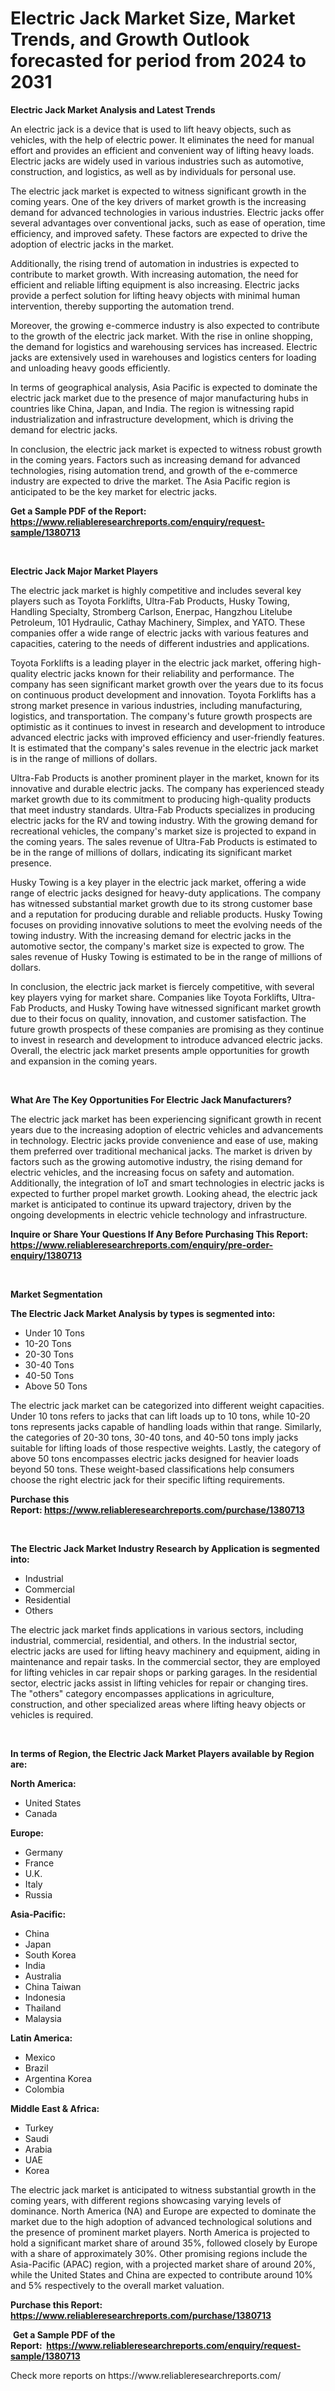 <p><h1>Electric Jack Market Size, Market Trends, and Growth Outlook forecasted for period from 2024 to 2031</h1></p><p><strong>Electric Jack Market Analysis and Latest Trends</strong></p>
<p><p>An electric jack is a device that is used to lift heavy objects, such as vehicles, with the help of electric power. It eliminates the need for manual effort and provides an efficient and convenient way of lifting heavy loads. Electric jacks are widely used in various industries such as automotive, construction, and logistics, as well as by individuals for personal use.</p><p>The electric jack market is expected to witness significant growth in the coming years. One of the key drivers of market growth is the increasing demand for advanced technologies in various industries. Electric jacks offer several advantages over conventional jacks, such as ease of operation, time efficiency, and improved safety. These factors are expected to drive the adoption of electric jacks in the market.</p><p>Additionally, the rising trend of automation in industries is expected to contribute to market growth. With increasing automation, the need for efficient and reliable lifting equipment is also increasing. Electric jacks provide a perfect solution for lifting heavy objects with minimal human intervention, thereby supporting the automation trend.</p><p>Moreover, the growing e-commerce industry is also expected to contribute to the growth of the electric jack market. With the rise in online shopping, the demand for logistics and warehousing services has increased. Electric jacks are extensively used in warehouses and logistics centers for loading and unloading heavy goods efficiently.</p><p>In terms of geographical analysis, Asia Pacific is expected to dominate the electric jack market due to the presence of major manufacturing hubs in countries like China, Japan, and India. The region is witnessing rapid industrialization and infrastructure development, which is driving the demand for electric jacks.</p><p>In conclusion, the electric jack market is expected to witness robust growth in the coming years. Factors such as increasing demand for advanced technologies, rising automation trend, and growth of the e-commerce industry are expected to drive the market. The Asia Pacific region is anticipated to be the key market for electric jacks.</p></p>
<p><strong>Get a Sample PDF of the Report:&nbsp; <a href="https://www.reliableresearchreports.com/enquiry/request-sample/1380713">https://www.reliableresearchreports.com/enquiry/request-sample/1380713</a></strong></p>
<p>&nbsp;</p>
<p><strong>Electric Jack Major Market Players</strong></p>
<p><p>The electric jack market is highly competitive and includes several key players such as Toyota Forklifts, Ultra-Fab Products, Husky Towing, Handling Specialty, Stromberg Carlson, Enerpac, Hangzhou Litelube Petroleum, 101 Hydraulic, Cathay Machinery, Simplex, and YATO. These companies offer a wide range of electric jacks with various features and capacities, catering to the needs of different industries and applications.</p><p>Toyota Forklifts is a leading player in the electric jack market, offering high-quality electric jacks known for their reliability and performance. The company has seen significant market growth over the years due to its focus on continuous product development and innovation. Toyota Forklifts has a strong market presence in various industries, including manufacturing, logistics, and transportation. The company's future growth prospects are optimistic as it continues to invest in research and development to introduce advanced electric jacks with improved efficiency and user-friendly features. It is estimated that the company's sales revenue in the electric jack market is in the range of millions of dollars.</p><p>Ultra-Fab Products is another prominent player in the market, known for its innovative and durable electric jacks. The company has experienced steady market growth due to its commitment to producing high-quality products that meet industry standards. Ultra-Fab Products specializes in producing electric jacks for the RV and towing industry. With the growing demand for recreational vehicles, the company's market size is projected to expand in the coming years. The sales revenue of Ultra-Fab Products is estimated to be in the range of millions of dollars, indicating its significant market presence.</p><p>Husky Towing is a key player in the electric jack market, offering a wide range of electric jacks designed for heavy-duty applications. The company has witnessed substantial market growth due to its strong customer base and a reputation for producing durable and reliable products. Husky Towing focuses on providing innovative solutions to meet the evolving needs of the towing industry. With the increasing demand for electric jacks in the automotive sector, the company's market size is expected to grow. The sales revenue of Husky Towing is estimated to be in the range of millions of dollars.</p><p>In conclusion, the electric jack market is fiercely competitive, with several key players vying for market share. Companies like Toyota Forklifts, Ultra-Fab Products, and Husky Towing have witnessed significant market growth due to their focus on quality, innovation, and customer satisfaction. The future growth prospects of these companies are promising as they continue to invest in research and development to introduce advanced electric jacks. Overall, the electric jack market presents ample opportunities for growth and expansion in the coming years.</p></p>
<p>&nbsp;</p>
<p><strong>What Are The Key Opportunities For Electric Jack Manufacturers?</strong></p>
<p><p>The electric jack market has been experiencing significant growth in recent years due to the increasing adoption of electric vehicles and advancements in technology. Electric jacks provide convenience and ease of use, making them preferred over traditional mechanical jacks. The market is driven by factors such as the growing automotive industry, the rising demand for electric vehicles, and the increasing focus on safety and automation. Additionally, the integration of IoT and smart technologies in electric jacks is expected to further propel market growth. Looking ahead, the electric jack market is anticipated to continue its upward trajectory, driven by the ongoing developments in electric vehicle technology and infrastructure.</p></p>
<p><strong>Inquire or Share Your Questions If Any Before Purchasing This Report: <a href="https://www.reliableresearchreports.com/enquiry/pre-order-enquiry/1380713">https://www.reliableresearchreports.com/enquiry/pre-order-enquiry/1380713</a></strong></p>
<p>&nbsp;</p>
<p><strong>Market Segmentation</strong></p>
<p><strong>The Electric Jack Market Analysis by types is segmented into:</strong></p>
<p><ul><li>Under 10 Tons</li><li>10-20 Tons</li><li>20-30 Tons</li><li>30-40 Tons</li><li>40-50 Tons</li><li>Above 50 Tons</li></ul></p>
<p><p>The electric jack market can be categorized into different weight capacities. Under 10 tons refers to jacks that can lift loads up to 10 tons, while 10-20 tons represents jacks capable of handling loads within that range. Similarly, the categories of 20-30 tons, 30-40 tons, and 40-50 tons imply jacks suitable for lifting loads of those respective weights. Lastly, the category of above 50 tons encompasses electric jacks designed for heavier loads beyond 50 tons. These weight-based classifications help consumers choose the right electric jack for their specific lifting requirements.</p></p>
<p><strong>Purchase this Report:&nbsp;<a href="https://www.reliableresearchreports.com/purchase/1380713">https://www.reliableresearchreports.com/purchase/1380713</a></strong></p>
<p>&nbsp;</p>
<p><strong>The Electric Jack Market Industry Research by Application is segmented into:</strong></p>
<p><ul><li>Industrial</li><li>Commercial</li><li>Residential</li><li>Others</li></ul></p>
<p><p>The electric jack market finds applications in various sectors, including industrial, commercial, residential, and others. In the industrial sector, electric jacks are used for lifting heavy machinery and equipment, aiding in maintenance and repair tasks. In the commercial sector, they are employed for lifting vehicles in car repair shops or parking garages. In the residential sector, electric jacks assist in lifting vehicles for repair or changing tires. The "others" category encompasses applications in agriculture, construction, and other specialized areas where lifting heavy objects or vehicles is required.</p></p>
<p>&nbsp;</p>
<p><strong>In terms of Region, the Electric Jack Market Players available by Region are:</strong></p>
<p>
    <p> <strong> North America: </strong>
        <ul>
            <li>United States</li>
            <li>Canada</li>
        </ul>
        </p> 
    <p> <strong> Europe: </strong>
        <ul>
            <li>Germany</li>
            <li>France</li>
            <li>U.K.</li>
            <li>Italy</li>
            <li>Russia</li>
        </ul>
        </p> 
    <p> <strong> Asia-Pacific: </strong>
        <ul>
            <li>China</li>
            <li>Japan</li>
            <li>South Korea</li>
            <li>India</li>
            <li>Australia</li>
            <li>China Taiwan</li>
            <li>Indonesia</li>
            <li>Thailand</li>
            <li>Malaysia</li>
        </ul>
        </p> 
    <p> <strong> Latin America: </strong>
        <ul>
            <li>Mexico</li>
            <li>Brazil</li>
            <li>Argentina Korea</li>
            <li>Colombia</li>
        </ul>
        </p> 
    <p> <strong> Middle East & Africa: </strong>
        <ul>
            <li>Turkey</li>
            <li>Saudi</li>
            <li>Arabia</li>
            <li>UAE</li>
            <li>Korea</li>
        </ul>
    </p>
    </p>
<p><p>The electric jack market is anticipated to witness substantial growth in the coming years, with different regions showcasing varying levels of dominance. North America (NA) and Europe are expected to dominate the market due to the high adoption of advanced technological solutions and the presence of prominent market players. North America is projected to hold a significant market share of around 35%, followed closely by Europe with a share of approximately 30%. Other promising regions include the Asia-Pacific (APAC) region, with a projected market share of around 20%, while the United States and China are expected to contribute around 10% and 5% respectively to the overall market valuation.</p></p>
<p><strong>Purchase this Report: <a href="https://www.reliableresearchreports.com/purchase/1380713">https://www.reliableresearchreports.com/purchase/1380713</a></strong></p>
<p>&nbsp;<strong>Get a Sample PDF of the Report:&nbsp;&nbsp;<a href="https://www.reliableresearchreports.com/enquiry/request-sample/1380713">https://www.reliableresearchreports.com/enquiry/request-sample/1380713</a></strong></p>
<p><strong></strong></p>
<p>Check more reports on https://www.reliableresearchreports.com/</p>